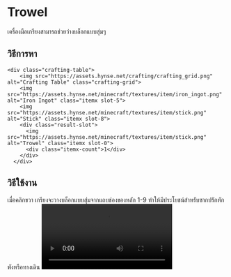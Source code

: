 # Trowel
เครื่องมือเกรียงสามารถช่วยว่างบล็อกแบบสุ่มๆ

## วิธีการหา

<code-preview>

```
<div class="crafting-table">
    <img src="https://assets.hynse.net/crafting/crafting_grid.png" alt="Crafting Table" class="crafting-grid">
    <img src="https://assets.hynse.net/minecraft/textures/item/iron_ingot.png" alt="Iron Ingot" class="itemx slot-5">
    <img src="https://assets.hynse.net/minecraft/textures/item/stick.png" alt="Stick" class="itemx slot-8">
    <div class="result-slot">
      <img src="https://assets.hynse.net/minecraft/textures/item/stick.png" alt="Trowel" class="itemx slot-0">
      <div class="itemx-count">1</div>
    </div>
  </div>

```

</code-preview>

<script setup>
    import CodePreview from '../components/CodePreview.vue'
</script>

## วิธีใช้งาน
เมื่อคลิกขวา เกรียงจะวางบล็อกแบบสุ่มจากแถบช่องของหลัก 1-9 ทำให้มีประโยชน์สำหรับซากปรักหักพังหรือทางเดิน
<video controls src="../assets/videos/2024-06-06 18-13-22.mp4" title="Title"></video>